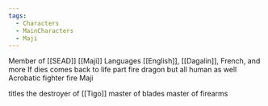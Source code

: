 ```yaml
---
tags:
  - Characters
  - MainCharacters
  - Maji
---
```

Member of [[SEAD]]
[[Maji]]
Languages [[English]], [[Dagalin]], French, and more
If dies comes back to life
part fire dragon but all human as well
Acrobatic fighter
fire Maji

titles
the destroyer of [[Tigo]]
master of blades
master of firearms
